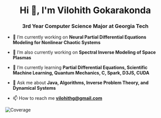 <h1 align="center">Hi 👋, I'm Vilohith Gokarakonda</h1>
<h3 align="center">3rd Year Computer Science Major at Georgia Tech</h3>

- 🔭 I’m currently working on **Neural Partial Differential Equations Modeling for Nonlinear Chaotic Systems**
- 🔭 I’m also currently working on **Spectral Inverse Modeling of Space Plasmas**

- 🌱 I’m currently learning **Partial Differential Equations, Scientific Machine Learning, Quantum Mechanics, C, Spark, D3JS, CUDA**

- 💬 Ask me about **Java, Algorithms, Inverse Problem Theory, and Dynamical Systems**

- 📫 How to reach me **vilohithg@gmail.com**

![Coverage](https://img.shields.io/codecov/c/github/usernam/repo)



